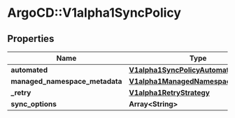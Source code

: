 # ArgoCD::V1alpha1SyncPolicy

## Properties
Name | Type | Description | Notes
------------ | ------------- | ------------- | -------------
**automated** | [**V1alpha1SyncPolicyAutomated**](V1alpha1SyncPolicyAutomated.md) |  | [optional] 
**managed_namespace_metadata** | [**V1alpha1ManagedNamespaceMetadata**](V1alpha1ManagedNamespaceMetadata.md) |  | [optional] 
**_retry** | [**V1alpha1RetryStrategy**](V1alpha1RetryStrategy.md) |  | [optional] 
**sync_options** | **Array&lt;String&gt;** |  | [optional] 


